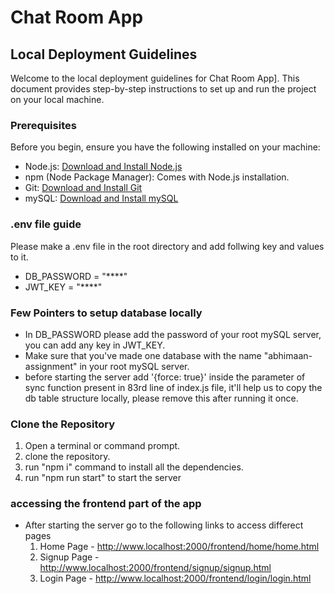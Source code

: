 # Chat Room App

## Local Deployment Guidelines

Welcome to the local deployment guidelines for Chat Room App]. This document provides step-by-step instructions to set up and run the project on your local machine.

### Prerequisites

Before you begin, ensure you have the following installed on your machine:

- Node.js: [Download and Install Node.js](https://nodejs.org/)
- npm (Node Package Manager): Comes with Node.js installation.
- Git: [Download and Install Git](https://git-scm.com/)
- mySQL: [Download and Install mySQL](https://dev.mysql.com/downloads/installer/)


### .env file guide

 Please make a .env file in the root directory and add follwing key and values to it.

- DB_PASSWORD = "****"
- JWT_KEY = "****"

### Few Pointers to setup database locally

- In DB_PASSWORD please add the password of your root mySQL server, you can add any key in JWT_KEY.
- Make sure that you've made one database with the name "abhimaan-assignment" in your root mySQL server.
- before starting the server add '{force: true}' inside the parameter of sync function present in 83rd line of index.js file, it'll help us to copy the db table structure locally, please remove 
  this after running it once.


### Clone the Repository

1. Open a terminal or command prompt.
2. clone the repository.
3. run "npm i" command to install all the dependencies.
4. run "npm run start" to start the server

### accessing the frontend part of the app

- After starting the server go to the following links to access differect pages
  1. Home Page - http://www.localhost:2000/frontend/home/home.html
  2. Signup Page - http://www.localhost:2000/frontend/signup/signup.html
  3. Login Page - http://www.localhost:2000/frontend/login/login.html

